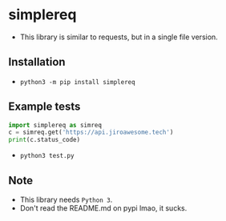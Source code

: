 # simplereq

- This library is similar to requests, but in a single file version.

## Installation
- `python3 -m pip install simplereq`

## Example tests

```py
import simplereq as simreq
c = simreq.get('https://api.jiroawesome.tech')
print(c.status_code)
```
- `python3 test.py`



## Note
- This library needs `Python 3`.
- Don't read the README.md on pypi lmao, it sucks.
